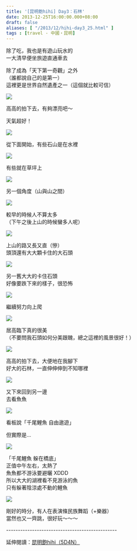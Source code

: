 ```yaml
---
title: '[昆明飽hihi] Day3：石林'
date: 2013-12-25T16:00:00.000+08:00
draft: false
aliases: [ "/2013/12/hihi-day3_25.html" ]
tags : [travel - 中國・昆明]
---
```


除了吃，我也是有遊山玩水的  
一大清早便坐旅遊直通車去  
  
除了成為「天下第一奇觀」之外  
（誰都說自己的是第一）  
這裡更是世界自然遺產之一（這個就比較可信）  

![](/images/yunnan3b1.jpg)

高高的拍下去，有夠漂亮吧～  
  
天氣超好！  

![](/images/yunnan3b2.jpg)

從下面開始，有些石山是在水裡  

![](/images/yunnan3b3.jpg)

有些就在草坪上  

![](/images/yunnan3b4.jpg)

另一個角度（山與山之間）  

![](/images/yunnan3b5.jpg)

較早的時候人不算太多  
（下午之後上山的時候蠻多人呢）  

![](/images/yunnan3b6.jpg)

上山的路又長又直（慘）  
頭頂還有大大顆卡住的大石頭  

![](/images/yunnan3b7.jpg)

另一舊大大的卡住石頭  
好像要跌下來的樣子，很恐怖  

![](/images/yunnan3b8.jpg)

繼續努力向上爬  

![](/images/yunnan3b9.jpg)

居高臨下真的很美  
（不要問我石頭如何分美跟醜，總之這裡的風景很好！）  

![](/images/yunnan3b10.jpg)

高高的拍下去，大便地在我腳下  
好大的石林，一直伸伸伸到不知哪裡  

![](/images/yunnan3b11.jpg)

又下來回到另一邊  
去看魚魚  

![](/images/yunnan3b12.jpg)

看板說「千尾鯉魚 自由遨遊」  
  
但實際是...  

![](/images/yunnan3b13.jpg)

「千尾鯉魚 躲在橋底」  
正值中午左右，太熱了  
魚魚都不游泳要避曬 XDDD  
所以大大的湖裡看不見游泳的魚  
只有躲著陰涼處不動的鯉魚  

![](/images/yunnan3b14.jpg)

剛好的時分，有人在表演條民族舞蹈（+樂器）  
當然也又一齊跳，很好玩～～～  
  
\-----------------------------------------------  
  
延伸閱讀：[昆明飽hihi（5D4N）](https://hidie.net/yunnan5d4n/)
